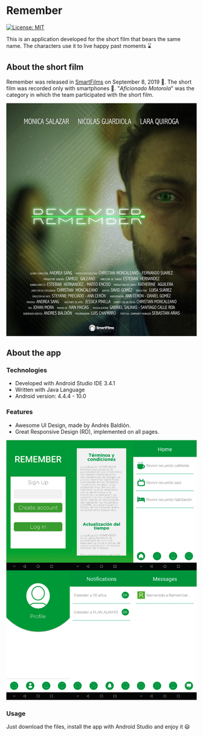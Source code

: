 # Remember
[![License: MIT](https://img.shields.io/badge/License-MIT-green.svg)](https://opensource.org/licenses/MIT)

This is an application developed for the short film that bears the same name. The characters use it to live happy past moments :hourglass:

## About the short film
Remember was released in [SmartFilms](https://smartfilms.com.co/) on September 8, 2019 :movie_camera:. The short film was recorded only with smartphones :iphone:. "*Aficionado Motorola*" was the category in which the team participated with the short film.

<img src="./app/src/main/res/drawable/poster.jpeg" width="512" height="615" alt="Short film poster">

## About the app
### Technologies
* Developed with Android Studio IDE 3.4.1
* Written with Java Language
* Android version: 4.4.4 - 10.0

### Features
* Awesome UI Design, made by Andrés Baldión.
* Great Responsive Design (RD), implemented on all pages.

![Collage wallpaper](./app/src/main/res/drawable/collage.png)

### Usage
Just download the files, install the app with Android Studio and enjoy it :smiley:

